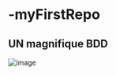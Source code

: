 # -myFirstRepo
## UN magnifique BDD


![image](https://user-images.githubusercontent.com/112190974/188631775-2c0fb876-84f5-4792-be65-52385344672c.png)
